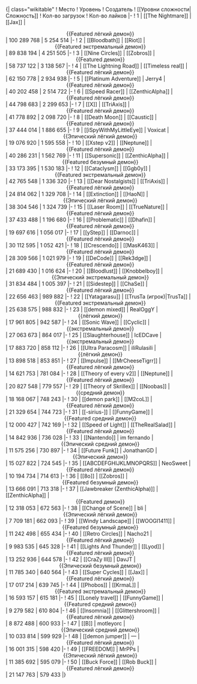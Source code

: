{| class="wikitable"
! Место
! Уровень
! Создатель
! [[Уровни сложности|Сложность]]
! Кол-во загрузок
! Кол-во лайков
|-
! 1
| [[The Nightmare]]
| [[Jax]]
| <center>{{Featured лёгкий демон}}</center>
| 100 289 768
| 5 254 514
|-
! 2
| [[Bloodbath]]
| [[Riot]]
| <center>{{Featured экстремальный демон}}</center>
| 89 838 194
| 4 251 505
|-
! 3
| [[Nine Circles]]
| [[Zobros]]
| <center>{{Featured демон}}</center>
| 58 737 122
| 3 138 567
|-
! 4
| [[The Lightning Road]]
| [[Timeless real]]
| <center>{{Featured лёгкий демон}}</center>
| 62 150 778
| 2 934 938
|-
! 5
| [[Platinum Adventure]]
| Jerry4
| <center>{{Featured лёгкий демон}}</center>
| 40 202 458
| 2 514 722
|-
! 6
| [[Speed Racer]]
| [[ZenthicAlpha]]
| <center>{{Featured лёгкий демон}}</center>
| 44 798 683
| 2 299 653
|-
! 7
| [[X]]
| [[TriAxis]]
| <center>{{Featured лёгкий демон}}</center>
| 41 778 892
| 2 098 720
|-
! 8
| [[Death Moon]]
| [[Caustic]]
| <center>{{Featured лёгкий демон}}</center>
| 37 444 014
| 1 886 655
|-
! 9
| [[iSpyWithMyLittleEye]]
| Voxicat
| <center>{{Эпический лёгкий демон}}</center>
| 19 076 920
| 1 595 558
|-
! 10
| [[Xstep v2]]
| [[Neptune]]
| <center>{{Featured лёгкий демон}}</center>
| 40 286 231
| 1 562 769
|-
! 11
| [[Supersonic]]
| [[ZenthicAlpha]]
| <center>{{Featured безумный демон}}</center>
| 33 173 395
| 1 530 183
|-
! 12
| [[Cataclysm]]
| [[Ggb0y]]
| <center>{{Featured экстремальный демон}}</center>
| 42 765 548
| 1 336 320
|-
! 13
| [[Dear Nostalgists]]
| [[TriAxis]]
| <center>{{Featured лёгкий демон}}</center>
| 24 814 062
| 1 329 708
|-
! 14
| [[Extinction]]
| [[HaoN]]
| <center>{{Эпический лёгкий демон}}</center>
| 38 304 546
| 1 324 739
|-
! 15
| [[Laser Room]]
| [[TrueNature]]
| <center>{{Featured лёгкий демон}}</center>
| 37 433 488
| 1 196 680
|-
! 16
| [[Problematic]]
| [[Dhafin]]
| <center>{{Featured лёгкий демон}}</center>
| 19 697 616
| 1 056 017
|-
! 17
| [[yStep]]
| [[Darnoc]]
| <center>{{Featured лёгкий демон}}</center>
| 30 112 595
| 1 052 421
|-
! 18
| [[Crescendo]]
| [[MasK463]]
| <center>{{Featured лёгкий демон}}</center>
| 28 309 566
| 1 021 979
|-
! 19
| [[DeCode]]
| [[Rek3dge]]
| <center>{{Featured лёгкий демон}}</center>
| 21 689 430
| 1 016 624
|-
! 20
| [[Bloodlust]]
| [[Knobbelboy]]
| <center>{{Эпический экстремальный демон}}</center>
| 31 834 484
| 1 005 397
|-
! 21
| [[Sidestep]]
| [[ChaSe]]
| <center>{{Featured лёгкий демон}}</center>
| 22 656 463
| 989 882
|-
! 22
| [[Yatagarasu]]
| [[TrusTa (игрок)|TrusTa]]
| <center>{{Featured экстремальный демон}}</center>
| 25 638 575
| 988 832
|-
! 23
| [[demon mixed]]
| RealOggY
| <center>{{лёгкий демон}}</center>
| 17 961 805
| 942 587
|-
! 24
| [[Sonic Wave]]
| [[Cyclic]]
| <center>{{экстремальный демон}}</center>
| 27 063 673
| 864 017
|-
! 25
| [[Slaughterhouse]]
| IcEDCave
| <center>{{экстремальный демон}}</center>
| 17 883 720
| 858 112
|-
! 26
| [[Ultra Paracosm]]
| iIiRulasiIi
| <center>{{лёгкий демон}}</center>
| 13 898 518
| 853 851
|-
! 27
| [[Impulse]]
| [[MrCheeseTigrr]]
| <center>{{Featured лёгкий демон}}</center>
| 14 621 753
| 781 084
|-
! 28
| [[Theory of every v2]]
| [[Neptune]]
| <center>{{Featured лёгкий демон}}</center>
| 20 827 548
| 779 557
|-
! 29
| [[Theory of Skrillex]]
| [[Noobas]]
| <center>{{средний демон}}</center>
| 18 168 067
| 748 243
|-
! 30
| [[demon park]]
| [[M2coL]]
| <center>{{Featured лёгкий демон}}</center>
| 21 329 654
| 744 723
|-
! 31
| [[-sirius-]]
| [[FunnyGame]]
| <center>{{Featured средний демон}}</center>
| 12 000 427
| 742 169
|-
! 32
| [[Speed of Light]]
| [[TheRealSalad]]
| <center>{{Featured лёгкий демон}}</center>
| 14 842 936
| 736 028
|-
! 33
| [[Nantendo]]
| im fernando
| <center>{{Эпический средний демон}}</center>
| 11 575 256
| 730 897
|-
! 34
| [[Future Funk]]
| JonathanGD
| <center>{{Эпический демон}}</center>
| 15 027 822
| 724 545
|-
! 35
| [[ABCDEFGHIJKLMNOPQRS]]
| NeoSweet
| <center>{{Featured лёгкий демон}}</center>
| 10 194 734
| 714 613
|-
! 36
| [[8o]]
| [[Zobros]]
| <center>{{Featured безумный демон}}</center>
| 13 666 091
| 713 318
|-
! 37
| [[Jawbreaker (ZenthicAlpha)]]
| [[ZenthicAlpha]]
| <center>{{Featured демон}}</center>
| 12 318 053
| 672 563
|-
! 38
| [[Change of Scene]]
| bli
| <center>{{Эпический лёгкий демон}}</center>
| 7 709 181
| 662 093
|-
! 39
| [[Windy Landscape]]
| [[WOOGI1411]]
| <center>{{Featured безумный демон}}</center>
| 11 242 498
| 655 434
|-
! 40
| [[Retro Circles]]
| Nacho21
| <center>{{Featured лёгкий демон}}</center>
| 9 983 535
| 645 328
|-
! 41
| [[Lights And Thunder]]
| [[Lyod]]
| <center>{{Featured лёгкий демон}}</center>
| 13 252 936
| 644 578
|-
! 42
| [[CraZy III]]
| DavJT
| <center>{{Эпический безумный демон}}</center>
| 11 785 340
| 640 564
|-
! 43
| [[Super Cycles]]
| [[Jax]]
| <center>{{Featured лёгкий демон}}</center>
| 17 017 214
| 639 745
|-
! 44
| [[Phobos]]
| [[KrmaL]]
| <center>{{Featured экстремальный демон}}</center>
| 16 593 157
| 615 181
|-
! 45
| [[Lonely travel]]
| [[FunnyGame]]
| <center>{{Featured средний демон}}</center>
| 9 279 582
| 610 804
|-
! 46
| [[Insomnia]]
| [[Glittershroom]]
| <center>{{Featured лёгкий демон}}</center>
| 8 872 488
| 600 933
|-
! 47
| [[B]]
| motleyorc
| <center>{{Эпический средний демон}}</center>
| 10 033 814
| 599 929
|-
! 48
| [[demon jumper]]
| —
| <center>{{Featured лёгкий демон}}</center>
| 16 001 315
| 598 420
|-
! 49
| [[FREEDOM]]
| MrPPs
| <center>{{Эпический лёгкий демон}}</center>
| 11 385 692
| 595 079
|-
! 50
| [[Buck Force]]
| [[Rob Buck]]
| <center>{{Featured лёгкий демон}}</center>
| 21 147 763
| 579 433
|}